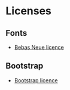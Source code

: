 # Licenses
## Fonts
  * [Bebas Neue licence](../public/fonts/OFL.txt)

## Bootstrap
  * [Bootstrap licence](https://github.com/twbs/bootstrap/blob/v4.3.1/LICENSE) 

  